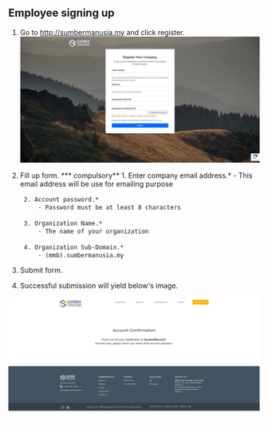 ## Employee signing up

1. Go to http://sumbermanusia.my and click register.
![Register](/Images/registration.png)

2. Fill up form. *** compulsory**
		1. Enter company email address.*
			- This email address will be use for emailing purpose

		2. Account password.*
			- Password must be at least 8 characters

		3. Organization Name.*
			- The name of your organization

		4. Organization Sub-Domain.*
			- (mmb).sumbermanusia.my

3. Submit form.

4. Successful submission will yield below's image.

![Account Confirmation](/Images/accountconfirmation.png)

